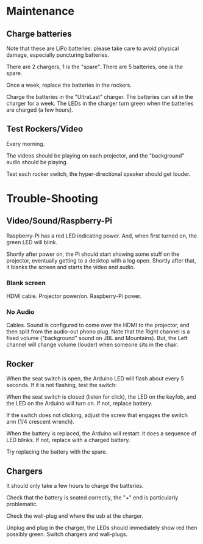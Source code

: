 # Maintenance

## Charge batteries

Note that these are LiPo batteries: please take care to avoid physical damage, especially puncturing batteries.

There are 2 chargers, 1 is the "spare". There are 5 batteries, one is the spare.

Once a week, replace the batteries in the rockers.

Charge the batteries in the "UltraLast" charger. The batteries can sit in the charger for a week. The LEDs in the charger turn green when the batteries are charged (a few hours).

## Test Rockers/Video

Every morning.

The videos should be playing on each projector, and the "background" audio should be playing.

Test each rocker switch, the hyper-directional speaker should get louder.

# Trouble-Shooting

## Video/Sound/Raspberry-Pi

Raspberry-Pi has a red LED indicating power.
And, when first turned on, the green LED will blink.

Shortly after power on, the Pi should start showing some stuff on the projector, eventually getting to a desktop with a log open.
Shortly after that, it blanks the screen and starts the video and audio.

### Blank screen

HDMI cable.
Projector power/on.
Raspberry-Pi power.

### No Audio

Cables. Sound is configured to come over the HDMI to the projector, and then split from the audio-out phono plug.
Note that the Right channel is a fixed volume ("background" sound on JBL and Mountains).
But, the Left channel will change volume (louder) when someone sits in the chair.

## Rocker

When the seat switch is open, the Arduino LED will flash about every 5 seconds. If it is not flashing, test the switch:

When the seat switch is closed (listen for click), the LED on the keyfob, and the LED on the Arduino will turn on. If not, replace battery.

If the switch does not clicking, adjust the screw that engages the switch arm (1/4 crescent wrench).

When the battery is replaced, the Arduino will restart: it does a sequence of LED blinks. If not, replace with a charged battery.

Try replacing the battery with the spare.

## Chargers

It should only take a few hours to charge the batteries.

Check that the battery is seated correctly, the "+" end is particularly problematic.

Check the wall-plug and where the usb at the charger.

Unplug and plug in the charger, the LEDs should immediately show red then possibly green. Switch chargers and wall-plugs.
